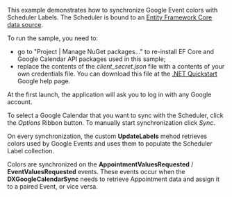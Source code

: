 This example demonstrates how to synchronize Google Event colors with Scheduler Labels.
The Scheduler is bound to an [Entity Framework Core data source](https://documentation.devexpress.com/WindowsForms/118049/Common-Features/Data-Binding/Binding-to-Entity-Framework-Core).

To run the sample, you need to:
* go to "Project | Manage NuGet packages..." to re-install EF Core and Google Calendar API packages used in this sample;
* replace the contents of the *client_secret.json* file with a contents of your own credentials file. You can download this file at the
[.NET Quickstart](https://developers.google.com/calendar/quickstart/dotnet) Google help page.

At the first launch, the application will ask you to log in with any Google account.

To select a Google Calendar that you want to sync with the Scheduler, click the *Options* Ribbon button. To manually start synchronization click *Sync*.

On every synchronization, the custom **UpdateLabels** mehod retrieves colors used by Google Events and uses them to populate the Scheduler Label collection.

Colors are synchronized on the **AppointmentValuesRequested** / **EventValuesRequested** events.
These events occur when the **DXGoogleCalendarSync** needs to retrieve Appointment data and assign it to a paired Event, or vice versa.